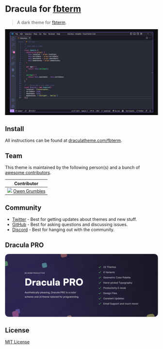 # Dracula for [fbterm](https://foobar.com)

> A dark theme for [fbterm](https://foobar.com).

![Screenshot](./screenshot.png)

## Install

All instructions can be found at [draculatheme.com/fbterm](https://draculatheme.com/fbterm).

## Team

This theme is maintained by the following person(s) and a bunch of [awesome contributors](https://github.com/dracula/fbterm/graphs/contributors).

| Contributor |
| ----------- |
| [![](<img src="https://raw.githubusercontent.com/OwenGrumbles/owengrumbles/main/profile%282%29.jpg" height="100">)](https://github.com/OwenGrumbles) [Owen Grumbles](https://github.com/OwenGrumbles) |

                                        

## Community

- [Twitter](https://twitter.com/draculatheme) - Best for getting updates about themes and new stuff.
- [GitHub](https://github.com/dracula/dracula-theme/discussions) - Best for asking questions and discussing issues.
- [Discord](https://draculatheme.com/discord-invite) - Best for hanging out with the community.

## Dracula PRO

[![Dracula PRO](./.github/dracula-pro.png)](https://draculatheme.com/pro)

## License

[MIT License](./LICENSE)
